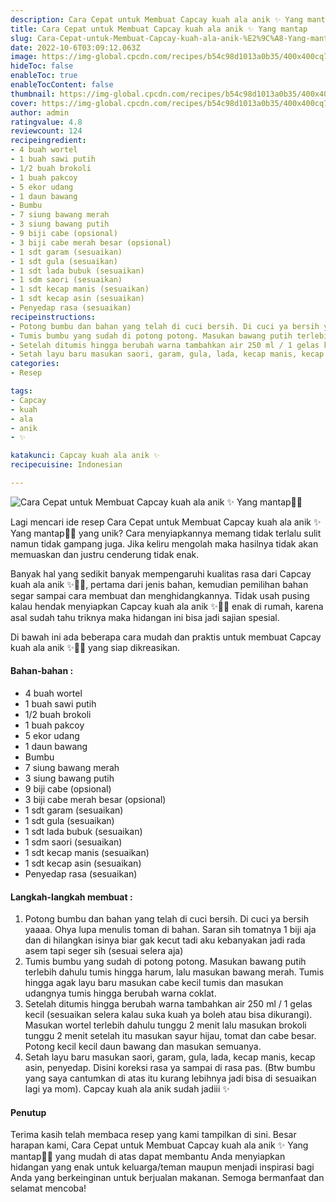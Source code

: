 ```yaml
---
description: Cara Cepat untuk Membuat Capcay kuah ala anik ✨ Yang mantap"
title: Cara Cepat untuk Membuat Capcay kuah ala anik ✨ Yang mantap
slug: Cara-Cepat-untuk-Membuat-Capcay-kuah-ala-anik-%E2%9C%A8-Yang-mantap
date: 2022-10-6T03:09:12.063Z
image: https://img-global.cpcdn.com/recipes/b54c98d1013a0b35/400x400cq70/photo.jpg
hideToc: false
enableToc: true
enableTocContent: false
thumbnail: https://img-global.cpcdn.com/recipes/b54c98d1013a0b35/400x400cq70/photo.jpg
cover: https://img-global.cpcdn.com/recipes/b54c98d1013a0b35/400x400cq70/photo.jpg
author: admin
ratingvalue: 4.8
reviewcount: 124
recipeingredient:
- 4 buah wortel
- 1 buah sawi putih
- 1/2 buah brokoli
- 1 buah pakcoy
- 5 ekor udang
- 1 daun bawang
- Bumbu
- 7 siung bawang merah
- 3 siung bawang putih
- 9 biji cabe (opsional)
- 3 biji cabe merah besar (opsional)
- 1 sdt garam (sesuaikan)
- 1 sdt gula (sesuaikan)
- 1 sdt lada bubuk (sesuaikan)
- 1 sdm saori (sesuaikan)
- 1 sdt kecap manis (sesuaikan)
- 1 sdt kecap asin (sesuaikan)
- Penyedap rasa (sesuaikan)
recipeinstructions:
- Potong bumbu dan bahan yang telah di cuci bersih. Di cuci ya bersih yaaaa. Ohya lupa menulis toman di bahan. Saran sih tomatnya 1 biji aja dan di hilangkan isinya biar gak kecut tadi aku kebanyakan jadi rada asem tapi seger sih (sesuai selera aja)
- Tumis bumbu yang sudah di potong potong. Masukan bawang putih terlebih dahulu tumis hingga harum, lalu masukan bawang merah. Tumis hingga agak layu baru masukan cabe kecil tumis dan masukan udangnya tumis hingga berubah warna coklat.
- Setelah ditumis hingga berubah warna tambahkan air 250 ml / 1 gelas kecil (sesuaikan selera kalau suka kuah ya boleh atau bisa dikurangi). Masukan wortel terlebih dahulu tunggu 2 menit lalu masukan brokoli tunggu 2 menit setelah itu masukan sayur hijau, tomat dan cabe besar. Potong kecil kecil daun bawang dan masukan semuanya.
- Setah layu baru masukan saori, garam, gula, lada, kecap manis, kecap asin, penyedap. Disini koreksi rasa ya sampai di rasa pas. (Btw bumbu yang saya cantumkan di atas itu kurang lebihnya jadi bisa di sesuaikan lagi ya mom). Capcay kuah ala anik sudah jadiii ✨
categories:
- Resep

tags:
- Capcay
- kuah
- ala
- anik
- ✨

katakunci: Capcay kuah ala anik ✨
recipecuisine: Indonesian

---
```


![Cara Cepat untuk Membuat Capcay kuah ala anik ✨ Yang mantap👩‍🍳](https://img-global.cpcdn.com/recipes/b54c98d1013a0b35/400x400cq70/photo.jpg)

Lagi mencari ide resep Cara Cepat untuk Membuat Capcay kuah ala anik ✨ Yang mantap👩‍🍳 yang unik? Cara menyiapkannya memang tidak terlalu sulit namun tidak gampang juga. Jika keliru mengolah maka hasilnya tidak akan memuaskan dan justru cenderung tidak enak.

Banyak hal yang sedikit banyak mempengaruhi kualitas rasa dari Capcay kuah ala anik ✨👩‍🍳, pertama dari jenis bahan, kemudian pemilihan bahan segar sampai cara membuat dan menghidangkannya. Tidak usah pusing kalau hendak menyiapkan Capcay kuah ala anik ✨👩‍🍳 enak di rumah, karena asal sudah tahu triknya maka hidangan ini bisa jadi sajian spesial.

Di bawah ini ada beberapa cara mudah dan praktis untuk membuat Capcay kuah ala anik ✨👩‍🍳 yang siap dikreasikan.

<!--inarticleads1-->

#### Bahan-bahan :

- 4 buah wortel
- 1 buah sawi putih
- 1/2 buah brokoli
- 1 buah pakcoy
- 5 ekor udang
- 1 daun bawang
- Bumbu
- 7 siung bawang merah
- 3 siung bawang putih
- 9 biji cabe (opsional)
- 3 biji cabe merah besar (opsional)
- 1 sdt garam (sesuaikan)
- 1 sdt gula (sesuaikan)
- 1 sdt lada bubuk (sesuaikan)
- 1 sdm saori (sesuaikan)
- 1 sdt kecap manis (sesuaikan)
- 1 sdt kecap asin (sesuaikan)
- Penyedap rasa (sesuaikan)

<!--inarticleads2-->

#### Langkah-langkah membuat :

1. Potong bumbu dan bahan yang telah di cuci bersih. Di cuci ya bersih yaaaa. Ohya lupa menulis toman di bahan. Saran sih tomatnya 1 biji aja dan di hilangkan isinya biar gak kecut tadi aku kebanyakan jadi rada asem tapi seger sih (sesuai selera aja)
1. Tumis bumbu yang sudah di potong potong. Masukan bawang putih terlebih dahulu tumis hingga harum, lalu masukan bawang merah. Tumis hingga agak layu baru masukan cabe kecil tumis dan masukan udangnya tumis hingga berubah warna coklat.
1. Setelah ditumis hingga berubah warna tambahkan air 250 ml / 1 gelas kecil (sesuaikan selera kalau suka kuah ya boleh atau bisa dikurangi). Masukan wortel terlebih dahulu tunggu 2 menit lalu masukan brokoli tunggu 2 menit setelah itu masukan sayur hijau, tomat dan cabe besar. Potong kecil kecil daun bawang dan masukan semuanya.
1. Setah layu baru masukan saori, garam, gula, lada, kecap manis, kecap asin, penyedap. Disini koreksi rasa ya sampai di rasa pas. (Btw bumbu yang saya cantumkan di atas itu kurang lebihnya jadi bisa di sesuaikan lagi ya mom). Capcay kuah ala anik sudah jadiii ✨

#### Penutup

Terima kasih telah membaca resep yang kami tampilkan di sini. Besar harapan kami, Cara Cepat untuk Membuat Capcay kuah ala anik ✨ Yang mantap👩‍🍳 yang mudah di atas dapat membantu Anda menyiapkan hidangan yang enak untuk keluarga/teman maupun menjadi inspirasi bagi Anda yang berkeinginan untuk berjualan makanan. Semoga bermanfaat dan selamat mencoba!